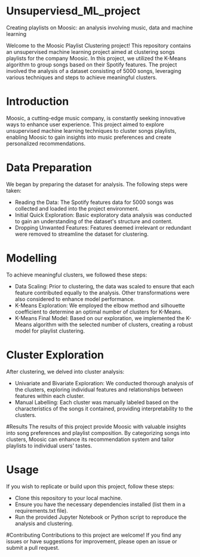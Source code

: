 # Unsuperviesd_ML_project
Creating playlists on Moosic:  an analysis involving music, data and machine learning

Welcome to the Moosic Playlist Clustering project! This repository contains an unsupervised machine learning project aimed at clustering songs playlists for the company Moosic. In this project, we utilized the K-Means algorithm to group songs based on their Spotify features. The project involved the analysis of a dataset consisting of 5000 songs, leveraging various techniques and steps to achieve meaningful clusters.

# Introduction
 Moosic, a cutting-edge music company, is constantly seeking innovative ways to enhance user experience. This project aimed to explore unsupervised machine learning techniques to cluster songs playlists, enabling Moosic to gain insights into music preferences and create personalized recommendations.

# Data Preparation
 We began by preparing the dataset for analysis. The following steps were taken:

 - Reading the Data: The Spotify features data for 5000 songs was collected and loaded into the project environment.
 - Initial Quick Exploration: Basic exploratory data analysis was conducted to gain an understanding of the dataset's structure and content.
 - Dropping Unwanted Features: Features deemed irrelevant or redundant were removed to streamline the dataset for clustering.

# Modelling
To achieve meaningful clusters, we followed these steps:

  - Data Scaling: Prior to clustering, the data was scaled to ensure that each feature contributed equally to the analysis. Other transformations were also considered to enhance model performance.
  - K-Means Exploration: We employed the elbow method and silhouette coefficient to determine an optimal number of clusters for K-Means.
  - K-Means Final Model: Based on our exploration, we implemented the K-Means algorithm with the selected number of clusters, creating a robust model for playlist clustering.

# Cluster Exploration
 After clustering, we delved into cluster analysis:

  - Univariate and Bivariate Exploration: We conducted thorough analysis of the clusters, exploring individual features and relationships between features within each cluster.
  - Manual Labelling: Each cluster was manually labeled based on the characteristics of the songs it contained, providing interpretability to the clusters.

#Results
 The results of this project provide Moosic with valuable insights into song preferences and playlist composition. By categorizing songs into clusters, Moosic can enhance its recommendation system and tailor playlists to individual users' tastes.

# Usage
 If you wish to replicate or build upon this project, follow these steps:

  - Clone this repository to your local machine.
  - Ensure you have the necessary dependencies installed (list them in a requirements.txt file).
  - Run the provided Jupyter Notebook or Python script to reproduce the analysis and clustering.

#Contributing
Contributions to this project are welcome! If you find any issues or have suggestions for improvement, please open an issue or submit a pull request.
